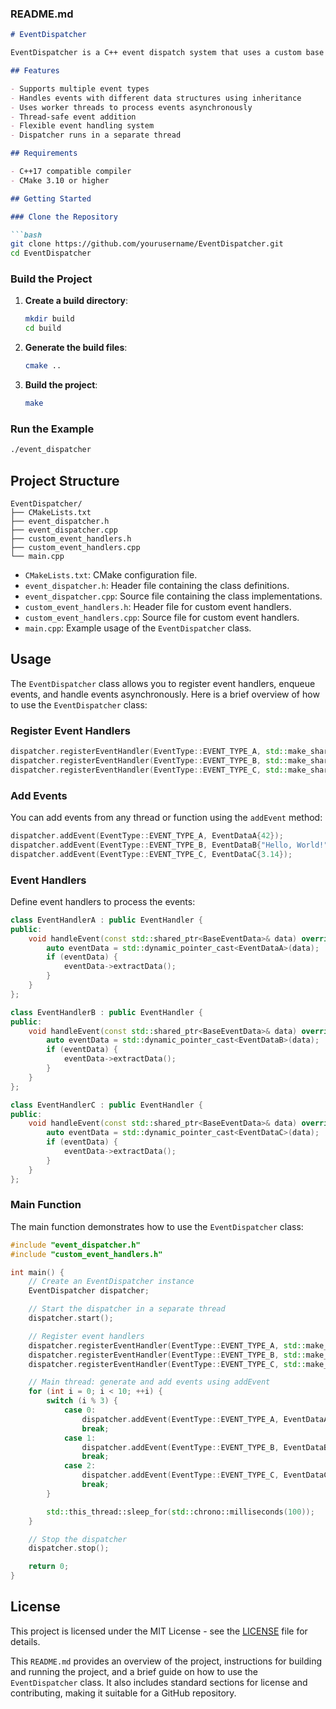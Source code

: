 ### README.md

```markdown
# EventDispatcher

EventDispatcher is a C++ event dispatch system that uses a custom base class with inheritance to manage different types of event data. This project demonstrates how to handle events asynchronously using separate worker threads for each event type. It also runs the dispatcher in a separate thread from the main thread.

## Features

- Supports multiple event types
- Handles events with different data structures using inheritance
- Uses worker threads to process events asynchronously
- Thread-safe event addition
- Flexible event handling system
- Dispatcher runs in a separate thread

## Requirements

- C++17 compatible compiler
- CMake 3.10 or higher

## Getting Started

### Clone the Repository

```bash
git clone https://github.com/yourusername/EventDispatcher.git
cd EventDispatcher
```

### Build the Project

1. **Create a build directory**:

    ```bash
    mkdir build
    cd build
    ```

2. **Generate the build files**:

    ```bash
    cmake ..
    ```

3. **Build the project**:

    ```bash
    make
    ```

### Run the Example

```bash
./event_dispatcher
```

## Project Structure

```
EventDispatcher/
├── CMakeLists.txt
├── event_dispatcher.h
├── event_dispatcher.cpp
├── custom_event_handlers.h
├── custom_event_handlers.cpp
└── main.cpp
```

- `CMakeLists.txt`: CMake configuration file.
- `event_dispatcher.h`: Header file containing the class definitions.
- `event_dispatcher.cpp`: Source file containing the class implementations.
- `custom_event_handlers.h`: Header file for custom event handlers.
- `custom_event_handlers.cpp`: Source file for custom event handlers.
- `main.cpp`: Example usage of the `EventDispatcher` class.

## Usage

The `EventDispatcher` class allows you to register event handlers, enqueue events, and handle events asynchronously. Here is a brief overview of how to use the `EventDispatcher` class:

### Register Event Handlers

```cpp
dispatcher.registerEventHandler(EventType::EVENT_TYPE_A, std::make_shared<EventHandlerA>());
dispatcher.registerEventHandler(EventType::EVENT_TYPE_B, std::make_shared<EventHandlerB>());
dispatcher.registerEventHandler(EventType::EVENT_TYPE_C, std::make_shared<EventHandlerC>());
```

### Add Events

You can add events from any thread or function using the `addEvent` method:

```cpp
dispatcher.addEvent(EventType::EVENT_TYPE_A, EventDataA{42});
dispatcher.addEvent(EventType::EVENT_TYPE_B, EventDataB{"Hello, World!"});
dispatcher.addEvent(EventType::EVENT_TYPE_C, EventDataC{3.14});
```

### Event Handlers

Define event handlers to process the events:

```cpp
class EventHandlerA : public EventHandler {
public:
    void handleEvent(const std::shared_ptr<BaseEventData>& data) override {
        auto eventData = std::dynamic_pointer_cast<EventDataA>(data);
        if (eventData) {
            eventData->extractData();
        }
    }
};

class EventHandlerB : public EventHandler {
public:
    void handleEvent(const std::shared_ptr<BaseEventData>& data) override {
        auto eventData = std::dynamic_pointer_cast<EventDataB>(data);
        if (eventData) {
            eventData->extractData();
        }
    }
};

class EventHandlerC : public EventHandler {
public:
    void handleEvent(const std::shared_ptr<BaseEventData>& data) override {
        auto eventData = std::dynamic_pointer_cast<EventDataC>(data);
        if (eventData) {
            eventData->extractData();
        }
    }
};
```

### Main Function

The main function demonstrates how to use the `EventDispatcher` class:

```cpp
#include "event_dispatcher.h"
#include "custom_event_handlers.h"

int main() {
    // Create an EventDispatcher instance
    EventDispatcher dispatcher;

    // Start the dispatcher in a separate thread
    dispatcher.start();

    // Register event handlers
    dispatcher.registerEventHandler(EventType::EVENT_TYPE_A, std::make_shared<EventHandlerA>());
    dispatcher.registerEventHandler(EventType::EVENT_TYPE_B, std::make_shared<EventHandlerB>());
    dispatcher.registerEventHandler(EventType::EVENT_TYPE_C, std::make_shared<EventHandlerC>());

    // Main thread: generate and add events using addEvent
    for (int i = 0; i < 10; ++i) {
        switch (i % 3) {
            case 0:
                dispatcher.addEvent(EventType::EVENT_TYPE_A, EventDataA{i}); // int data
                break;
            case 1:
                dispatcher.addEvent(EventType::EVENT_TYPE_B, EventDataB{std::to_string(i)}); // string data
                break;
            case 2:
                dispatcher.addEvent(EventType::EVENT_TYPE_C, EventDataC{i * 0.1}); // double data
                break;
        }

        std::this_thread::sleep_for(std::chrono::milliseconds(100));
    }

    // Stop the dispatcher
    dispatcher.stop();

    return 0;
}
```

## License

This project is licensed under the MIT License - see the [LICENSE](LICENSE) file for details.

This `README.md` provides an overview of the project, instructions for building and running the project, and a brief guide on how to use the `EventDispatcher` class. It also includes standard sections for license and contributing, making it suitable for a GitHub repository.
